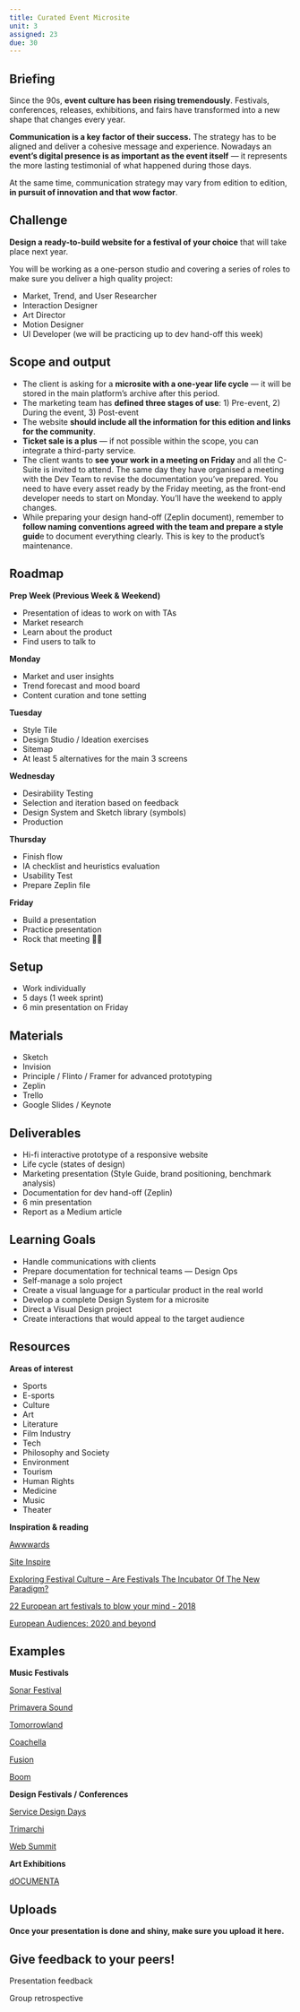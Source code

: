 ```yaml
---
title: Curated Event Microsite
unit: 3
assigned: 23
due: 30
---
```

## Briefing

Since the 90s, **event culture has been rising tremendously**. Festivals, conferences, releases, exhibitions, and fairs have transformed into a new shape that changes every year.

**Communication is a key factor of their success.** The strategy has to be aligned and deliver a cohesive message and experience. Nowadays an **event’s digital presence is as important as the event itself** — it represents the more lasting testimonial of what happened during those days.

At the same time, communication strategy may vary from edition to edition, **in pursuit of innovation and that wow factor**.

## Challenge

**Design a ready-to-build website for a festival of your choice** that will take place next year.

You will be working as a one-person studio and covering a series of roles to make sure you deliver a high quality project:

* Market, Trend, and User Researcher
* Interaction Designer
* Art Director
* Motion Designer
* UI Developer (we will be practicing up to dev hand-off this week)

## Scope and output

* The client is asking for a **microsite with a one-year life cycle** — it will be stored in the main platform’s archive after this period.
* The marketing team has **defined three stages of use**: 1) Pre-event, 2) During the event, 3) Post-event
* The website **should include all the information for this edition and links for the community**. 
* **Ticket sale is a plus** — if not possible within the scope, you can integrate a third-party service.
* The client wants to **see your work in a meeting on Friday** and all the C-Suite is invited to attend. The same day they have organised a meeting with the Dev Team to revise the documentation you’ve prepared. You need to have every asset ready by the Friday meeting, as the front-end developer needs to start on Monday. You’ll have the weekend to apply changes.
* While preparing your design hand-off (Zeplin document), remember to **follow naming conventions agreed with the team and prepare a style guid**e to document everything clearly. This is key to the product’s maintenance.

## Roadmap

**Prep Week (Previous Week & Weekend)**

* Presentation of ideas to work on with TAs
* Market research
* Learn about the product
* Find users to talk to

**Monday**

* Market and user insights
* Trend forecast and mood board
* Content curation and tone setting

**Tuesday**

* Style Tile
* Design Studio / Ideation exercises
* Sitemap
* At least 5 alternatives for the main 3 screens

**Wednesday**

* Desirability Testing
* Selection and iteration based on feedback
* Design System and Sketch library (symbols)
* Production

**Thursday**

* Finish flow
* IA checklist and heuristics evaluation
* Usability Test
* Prepare Zeplin file

**Friday**

* Build a presentation
* Practice presentation
* Rock that meeting 💪🏻

## Setup

* Work individually
* 5 days (1 week sprint)
* 6 min presentation on Friday

## Materials

* Sketch
* Invision
* Principle / Flinto / Framer for advanced prototyping
* Zeplin
* Trello
* Google Slides / Keynote

## Deliverables

* Hi-fi interactive prototype of a responsive website
* Life cycle (states of design)
* Marketing presentation (Style Guide, brand positioning, benchmark analysis)
* Documentation for dev hand-off (Zeplin)
* 6 min presentation
* Report as a Medium article

## Learning Goals

* Handle communications with clients
* Prepare documentation for technical teams — Design Ops
* Self-manage a solo project
* Create a visual language for a particular product in the real world
* Develop a complete Design System for a microsite
* Direct a Visual Design project
* Create interactions that would appeal to the target audience

## Resources

**Areas of interest**

* Sports
* E-sports
* Culture
* Art
* Literature
* Film Industry
* Tech
* Philosophy and Society
* Environment
* Tourism
* Human Rights
* Medicine
* Music
* Theater

**Inspiration & reading**

[Awwwards](https://www.awwwards.com/)

[Site Inspire](https://www.siteinspire.com/)

[Exploring Festival Culture – Are Festivals The Incubator Of The New Paradigm?](https://www.collective-evolution.com/2017/01/31/exploring-festival-culture-are-festivals-the-incubator-of-the-new-paradigm/)

[22 European art festivals to blow your mind - 2018](https://www.feeder.ro/2018/02/05/europe-art-festivals-2018/)

[European Audiences: 2020 and beyond](http://ec.europa.eu/assets/eac/culture/library/reports/conference-audience_en.pdf)



## Examples

**Music Festivals**

[Sonar Festival](https://sonar.es/)

[Primavera Sound](https://www.primaverasound.es/)

[Tomorrowland](https://www.tomorrowland.com/global/)

[Coachella](https://live.coachella.com/)

[Fusion](https://www.fusion-festival.de/de/x/home/)

[Boom](https://www.boomfestival.org/boom2018/)

**Design Festivals / Conferences**

[Service Design Days](http://servicedesigndays.com/)

[Trimarchi](http://www.trimarchidg.net/)

[Web Summit](https://websummit.com/)

**Art Exhibitions**

[dOCUMENTA](https://www.documenta.de/)

## Uploads

**Once your presentation is done and shiny, make sure you upload it here.**

## Give feedback to your peers!

Presentation feedback

Group retrospective
